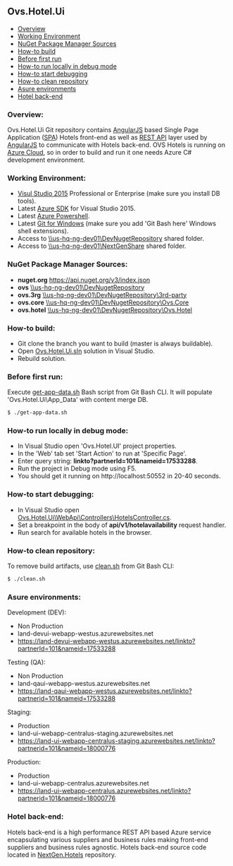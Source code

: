 Ovs.Hotel.Ui
------------

* [Overview](#p0)
* [Working Environment](#p1)
* [NuGet Package Manager Sources](#p2)
* [How-to build](#p3)
* [Before first run](#p4)
* [How-to run locally in debug mode](#p5)
* [How-to start debugging](#p6)
* [How-to clean repository](#p7)
* [Asure environments](#p8)
* [Hotel back-end](#p9)

### Overview: <a name="p0"></a>

Ovs.Hotel.Ui Git repository contains [AngularJS] based Single Page Application ([SPA]) Hotels front-end as well as
[REST API] layer used by [AngularJS] to communicate with Hotels back-end. OVS Hotels is running on [Azure Cloud],
so in order to build and run it one needs Azure C# development environment.  

### Working Environment: <a name="p1"></a>

 - [Visul Studio 2015] Professional or Enterprise (make sure you install DB tools).
 - Latest [Azure SDK] for Visual Studio 2015.
 - Latest [Azure Powershell].
 - Latest [Git for Windows] (make sure you add 'Git Bash here' Windows shell extensions).
 - Access to [\\\\us-hq-ng-dev01\\DevNugetRepository] shared folder.
 - Access to [\\\\us-hq-ng-dev01\\NextGenShare] shared folder.

### NuGet Package Manager Sources: <a name="p2"></a>

 - **nuget.org** https://api.nuget.org/v3/index.json
 - **ovs** [\\\\us-hq-ng-dev01\\DevNugetRepository]
 - **ovs.3rg** [\\\\us-hq-ng-dev01\\DevNugetRepository\\3rd-party]
 - **ovs.core** [\\\\us-hq-ng-dev01\\DevNugetRepository\\Ovs.Core]
 - **ovs.hotel** [\\\\us-hq-ng-dev01\\DevNugetRepository\\Ovs.Hotel]

### How-to build: <a name="p3"></a>

 - Git clone the branch you want to build (master is always buildable).
 - Open [Ovs.Hotel.Ui.sln] solution in Visual Studio.
 - Rebuild solution.

### Before first run: <a name="p4"></a>

Execute [get-app-data.sh] Bash script from Git Bash CLI. It will populate 'Ovs.Hotel.Ui\App_Data' with content merge DB.

```sh
$ ./get-app-data.sh
```
 
### How-to run locally in debug mode: <a name="p5"></a>

 - In Visual Studio open 'Ovs.Hotel.UI' project properties.
 - In the 'Web' tab set 'Start Action' to run at 'Specific Page'.
 - Enter query string: **linkto?partnerId=101&nameid=17533288**.
 - Run the project in Debug mode using F5.
 - You should get it running on http://localhost:50552 in 20-40 seconds.

### How-to start debugging: <a name="p6"></a>

 - In Visual Studio open [Ovs.Hotel.Ui\\WebApi\\Controllers\\HotelsController.cs].
 - Set a breakpoint in the body of **api/v1/hotelavailability** request handler. 
 - Run search for available hotels in the browser.

### How-to clean repository: <a name="p7"></a>

To remove build artifacts, use [clean.sh] from Git Bash CLI:
 
```sh
$ ./clean.sh
```

### Asure environments: <a name="p8"></a>

Development (DEV):
 
 * Non Production
 * land-devui-webapp-westus.azurewebsites.net
 * https://land-devui-webapp-westus.azurewebsites.net/linkto?partnerId=101&nameid=17533288

Testing (QA):
 
 * Non Production
 * land-qaui-webapp-westus.azurewebsites.net
 * https://land-qaui-webapp-westus.azurewebsites.net/linkto?partnerid=101&nameid=17533288
 
Staging:
 
 * Production
 * land-ui-webapp-centralus-staging.azurewebsites.net
 * https://land-ui-webapp-centralus-staging.azurewebsites.net/linkto?partnerid=101&nameid=18000776

Production:
 
 * Production
 * land-ui-webapp-centralus.azurewebsites.net
 * https://land-ui-webapp-centralus.azurewebsites.net/linkto?partnerid=101&nameid=18000776

### Hotel back-end: <a name="p9"></a>

Hotels back-end is a high performance REST API based Azure service encapsulating various suppliers
and business rules making front-end suppliers and business rules agnostic.
Hotels back-end source code located in [NextGen.Hotels] repository. 



[Azure Cloud]: <https://azure.microsoft.com/en-us/>
[AngularJS]: <https://angularjs.org>
[SPA]: <https://en.wikipedia.org/wiki/Single-page_application>
[REST API]: <https://en.wikipedia.org/wiki/Representational_state_transfer>
[Visul Studio 2015]: <https://msdn.microsoft.com/en-us/subscriptions/downloads/>
[Azure SDK]: <https://azure.microsoft.com/en-us/downloads/archive-net-downloads/>
[Azure Powershell]: <https://github.com/Azure/azure-powershell/releases>
[Git for Windows]: <https://git-for-windows.github.io/>

[\\\\us-hq-ng-dev01\\NextGenShare]: <file://///us-hq-ng-dev01/NextGenShare>
[\\\\us-hq-ng-dev01\\DevNugetRepository]: <file://///us-hq-ng-dev01\DevNugetRepository>
[\\\\us-hq-ng-dev01\\DevNugetRepository\\3rd-party]: <file://///us-hq-ng-dev01\DevNugetRepository/3rd-party>
[\\\\us-hq-ng-dev01\\DevNugetRepository\\Ovs.Core]: <file://///us-hq-ng-dev01\DevNugetRepository/Ovs.Core>
[\\\\us-hq-ng-dev01\\DevNugetRepository\\Ovs.Hotel]: <file://///us-hq-ng-dev01\DevNugetRepository/Ovs.Hotel>

[Ovs.Hotel.Ui.sln]: <Ovs.Hotel.Ui.sln>
[get-app-data.sh]: <get-app-data.sh>
[clean.sh]: <clean.sh>
[Ovs.Hotel.Ui\\WebApi\\Controllers\\HotelsController.cs]: <Ovs.Hotel.Ui/WebApi/Controllers/HotelsController.cs>

[NextGen.Hotels]: <http://us-hq-ng-tool01.iceenterprise.com:7990/projects/NHS/repos/nextgen.hotels/browse>
  